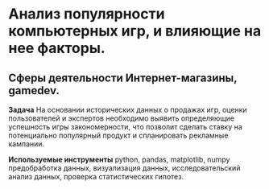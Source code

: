 # Анализ популярности компьютерных игр, и влияющие на нее факторы.

## Сферы деятельности Интернет-магазины, gamedev.

**Задача** На основании исторических данных о продажах игр, оценки пользователей и экспертов необходимо выявить определяющие успешность игры закономерности, что позволит сделать ставку на потенциально популярный продукт и спланировать рекламные кампании.

**Используемые инструменты** python, pandas, matplotlib, numpy предобработка данных, визуализация данных, исследовательский анализ данных, проверка статистических гипотез.
